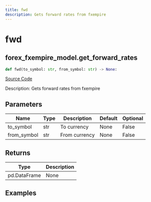 ```yaml
---
title: fwd
description: Gets forward rates from fxempire
---
```

# fwd

## forex_fxempire_model.get_forward_rates

```python
def fwd(to_symbol: str, from_symbol: str) -> None:
```
[Source Code](https://github.com/OpenBB-finance/OpenBBTerminal/tree/main/openbb_terminal/forex/fxempire_model.py#L13)

Description: Gets forward rates from fxempire

## Parameters

| Name | Type | Description | Default | Optional |
| ---- | ---- | ----------- | ------- | -------- |
| to_symbol | str | To currency | None | False |
| from_symbol | str | From currency | None | False |

## Returns

| Type | Description |
| ---- | ----------- |
| pd.DataFrame | None |

## Examples

